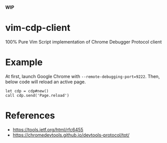 **WIP**

# vim-cdp-client

100% Pure Vim Script implementation of Chrome Debugger Protocol client

# Example

At first, launch Google Chrome with `--remote-debugging-port=9222`. Then, below code will reload an active page.

```
let cdp = cdp#new()
call cdp.send('Page.reload')
```

# References

- https://tools.ietf.org/html/rfc6455
- https://chromedevtools.github.io/devtools-protocol/tot/
